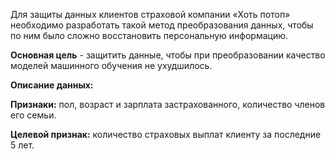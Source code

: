 Для защиты данных клиентов страховой компании «Хоть потоп» необходимо разработать такой метод преобразования данных, чтобы по ним было сложно восстановить персональную информацию.

**Основная цель** - защитить данные, чтобы при преобразовании качество моделей машинного обучения не ухудшилось.

**Описание данных:**


**Признаки:** пол, возраст и зарплата застрахованного, количество членов его семьи.

**Целевой признак:** количество страховых выплат клиенту за последние 5 лет.
